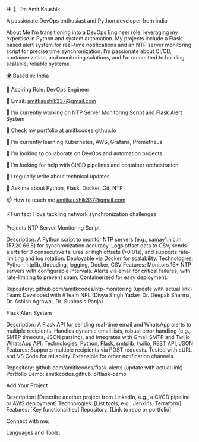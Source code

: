 Hi 👋, I'm Amit Kaushik

A passionate DevOps enthusiast and Python developer from India
  

  

About Me
I’m transitioning into a DevOps Engineer role, leveraging my expertise in Python and system automation. My projects include a Flask-based alert system for real-time notifications and an NTP server monitoring script for precise time synchronization. I’m passionate about CI/CD, containerization, and monitoring solutions, and I’m committed to building scalable, reliable systems.

🌍 Based in: India

💼 Aspiring Role: DevOps Engineer

📧 Email: amitkaushik337@gmail.com

🔭 I’m currently working on NTP Server Monitoring Script and Flask Alert System

🔭 Check my portfolio at amitkcodes.github.io

🌱 I’m currently learning Kubernetes, AWS, Grafana, Prometheus

👯 I’m looking to collaborate on DevOps and automation projects

🤝 I’m looking for help with CI/CD pipelines and container orchestration

📝 I regularly write about technical updates

💬 Ask me about Python, Flask, Docker, Git, NTP

📫 How to reach me amitkaushik337@gmail.com

⚡ Fun fact I love tackling network synchronization challenges


Projects
NTP Server Monitoring Script

Description: A Python script to monitor NTP servers (e.g., samay1.nic.in, 157.20.66.8) for synchronization accuracy. Logs offset data to CSV, sends alerts for 3 consecutive failures or high offsets (>0.01s), and supports rate-limiting and log rotation. Deployable via Docker for scalability.
Technologies: Python, ntplib, threading, logging, Docker, CSV
Features:
Monitors 16+ NTP servers with configurable intervals.
Alerts via email for critical failures, with rate-limiting to prevent spam.
Containerized for easy deployment.


Repository: github.com/amitkcodes/ntp-monitoring (update with actual link)
Team: Developed with #Team NPL (Divya Singh Yadav, Dr. Deepak Sharma, Dr. Ashish Agrawal, Dr. Subhasis Panja)

Flask Alert System

Description: A Flask API for sending real-time email and WhatsApp alerts to multiple recipients. Handles dynamic email lists, robust error handling (e.g., SMTP timeouts, JSON parsing), and integrates with Gmail SMTP and Twilio WhatsApp API.
Technologies: Python, Flask, smtplib, twilio, REST API, JSON
Features:
Supports multiple recipients via POST requests.
Tested with cURL and VS Code for reliability.
Extensible for other notification channels.


Repository: github.com/amitkcodes/flask-alerts (update with actual link)
Portfolio Demo: amitkcodes.github.io/flask-demo

Add Your Project

Description: [Describe another project from LinkedIn, e.g., a CI/CD pipeline or AWS deployment]
Technologies: [List tools, e.g., Jenkins, Terraform]
Features: [Key functionalities]
Repository: [Link to repo or portfolio]

Connect with me:




Languages and Tools:















 


